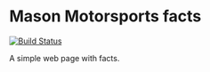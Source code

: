 # Mason Motorsports facts

[![Build Status](https://travis-ci.com/egpheel/mason-motorsports-facts.svg?branch=master)](https://travis-ci.com/egpheel/mason-motorsports-facts)

A simple web page with facts.
